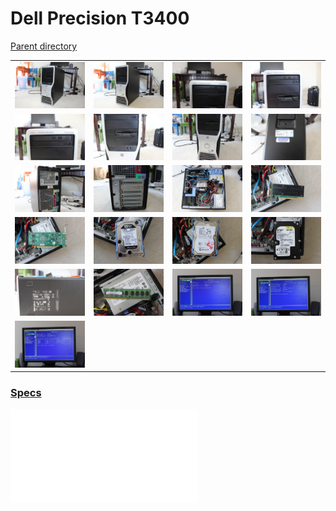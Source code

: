 # Dell Precision T3400
[Parent directory](../index.md)

<table>
  <tr>
    <td><img src='IMG_5442.JPG'/></td>
    <td><img src='IMG_5443.JPG'/></td>
    <td><img src='IMG_5444.JPG'/></td>
    <td><img src='IMG_5445.JPG'/></td>
  </tr>
  <tr>
    <td><img src='IMG_5446.JPG'></td>
    <td><img src='IMG_5447.JPG'/></td>
    <td><img src='IMG_5448.JPG'/></td>
    <td><img src='IMG_5449.JPG'/></td>
  </tr>
  <tr>
    <td><img src='IMG_5450.JPG'/></td>
    <td><img src='IMG_5451.JPG'/></td>
    <td><img src='IMG_5452.JPG'/></td>
    <td><img src='IMG_5453.JPG'/></td>
  </tr>
  <tr>
    <td><img src='IMG_5454.JPG'/></td>
    <td><img src='IMG_5455.JPG'/></td>
    <td><img src='IMG_5456.JPG'/></td>
    <td><img src='IMG_5457.JPG'/></td>
  </tr>
  <tr>
    <td><img src='IMG_5458.JPG'/></td>
    <td><img src='IMG_5459.JPG'/></td>
    <td><img src='IMG_5460.JPG'/></td>
    <td><img src='IMG_5461.JPG'/></td>
  </tr>
  <tr>
    <td><img src='IMG_5462.JPG'/></td>
  </tr>
</table>

### [Specs](Specs.txt)

<embed src='Specs.txt'>
